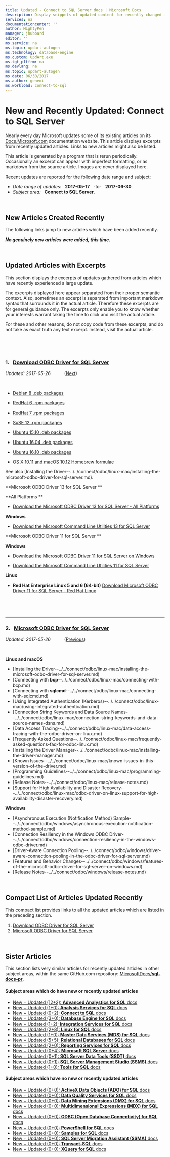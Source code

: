 ```yaml
---
title: Updated - Connect to SQL Server docs | Microsoft Docs
description: Display snippets of updated content for recently changed in documentation, for Connect to Microsoft SQL Server.
services: na
documentationcenter: ''
author: MightyPen
manager: jhubbard
editor: ''
ms.service: na
ms.topic: updart-autogen
ms.technology: database-engine
ms.custom: UpdArt.exe
ms.tgt_pltfrm: na
ms.devlang: na
ms.topic: updart-autogen
ms.date: 06/30/2017
ms.author: genemi
ms.workload: connect-to-sql
---
```

# New and Recently Updated: Connect to SQL Server



Nearly every day Microsoft updates some of its existing articles on its [Docs.Microsoft.com](http://docs.microsoft.com/) documentation website. This article displays excerpts from recently updated articles. Links to new articles might also be listed.

This article is generated by a program that is rerun periodically. Occasionally an excerpt can appear with imperfect formatting, or as markdown from the source article. Images are never displayed here.

Recent updates are reported for the following date range and subject:



- *Date range of updates:* &nbsp; **2017-05-17** &nbsp; -to- &nbsp; **2017-06-30**
- *Subject area:* &nbsp; **Connect to SQL Server**.




&nbsp;

## New Articles Created Recently

The following links jump to new articles which have been added recently.

***No genuinely new articles were added, this time.***


<!--  Articles were MOVED, not CREATED.

1. [Custom Keystore Providers](odbc/custom-keystore-providers.md)
2. [Connecting with bcp](odbc/linux-mac/connecting-with-bcp.md)
3. [Connecting with sqlcmd](odbc/linux-mac/connecting-with-sqlcmd.md)
4. [Connection String Keywords and Data Source Names (DSNs)](odbc/linux-mac/connection-string-keywords-and-data-source-names-dsns.md)
5. [Data Access Tracing with the ODBC Driver on Linux and macOS](odbc/linux-mac/data-access-tracing-with-the-odbc-driver-on-linux.md)
6. [Frequently Asked Questions (FAQ) for ODBC Linux and macOS](odbc/linux-mac/frequently-asked-questions-faq-for-odbc-linux.md)
7. [Installing the Driver Manager](odbc/linux-mac/installing-the-driver-manager.md)
8. [Installing the Microsoft ODBC Driver for SQL Server on Linux and macOS](odbc/linux-mac/installing-the-microsoft-odbc-driver-for-sql-server.md)
9. [Known Issues in this Version of the Driver](odbc/linux-mac/known-issues-in-this-version-of-the-driver.md)
10. [ODBC Driver on Linux and macOS Support for High Availability and Disaster Recovery](odbc/linux-mac/odbc-driver-on-linux-support-for-high-availability-disaster-recovery.md)
11. [Programming Guidelines](odbc/linux-mac/programming-guidelines.md)
12. [Release Notes for the Microsoft ODBC Driver for SQL Server on Linux and macOS](odbc/linux-mac/release-notes.md)
13. [System Requirements](odbc/linux-mac/system-requirements.md)
14. [Using Integrated Authentication](odbc/linux-mac/using-integrated-authentication.md)
15. [Using Always Encrypted with the ODBC Driver 13.1 for SQL Server](odbc/using-always-encrypted-with-the-odbc-driver.md)
16. [Using Azure Active Directory with the ODBC Driver](odbc/using-azure-active-directory.md)
17. [Using Transparent Network IP Resolution](odbc/using-transparent-network-ip-resolution.md)
-->


&nbsp;

## Updated Articles with Excerpts

This section displays the excerpts of updates gathered from articles which have recently experienced a large update.

The excerpts displayed here appear separated from their proper semantic context. Also, sometimes an excerpt is separated from important markdown syntax that surrounds it in the actual article. Therefore these excerpts are for general guidance only. The excerpts only enable you to know whether your interests warrant taking the time to click and visit the actual article.

For these and other reasons, do not copy code from these excerpts, and do not take as exact truth any text excerpt. Instead, visit the actual article.



&nbsp;

&nbsp;

<a name="TitleNum_1"/>

### 1. &nbsp; [Download ODBC Driver for SQL Server](odbc/download-odbc-driver-for-sql-server.md)

*Updated: 2017-05-26* &nbsp; &nbsp; &nbsp; &nbsp; &nbsp;  ([Next](#TitleNum_2))

<!-- Source markdown line 29.  ms.author= "genemi".  -->

&nbsp;


<!-- git diff --ignore-all-space --unified=0 897f2c162bb10b137d167ced6e6ca4eecb309a71 2b472e0b20f02e523902aa3acc79257ec0f8af3f  (PR=1835  ,  Filename=download-odbc-driver-for-sql-server.md  ,  Dirpath=docs\connect\odbc\  ,  MergeCommitSha40=760437811d11be3c91dd47b7418979e2fc11f660) -->



- [Debian 8 .deb packages](https://packages.microsoft.com/debian/8/prod/pool/main/m/msodbcsql/)
- [RedHat 6 .rpm packages](https://packages.microsoft.com/rhel/6.8/prod/)
- [RedHat 7 .rpm packages](https://packages.microsoft.com/rhel/7/prod/)
- [SuSE 12 .rpm packages](https://packages.microsoft.com/sles/12/prod/)
- [Ubuntu 15.10 .deb packages](https://packages.microsoft.com/ubuntu/15.10/prod/pool/main/m/msodbcsql/)
- [Ubuntu 16.04 .deb packages](https://packages.microsoft.com/ubuntu/16.04/prod/pool/main/m/msodbcsql/)
- [Ubuntu 16.10 .deb packages](https://packages.microsoft.com/ubuntu/16.10/prod/pool/main/m/msodbcsql/)

- [OS X 10.11 and macOS 10.12 Homebrew formulae](https://github.com/Microsoft/homebrew-mssql-release)

See also [Installing the Driver--../../connect/odbc/linux-mac/installing-the-microsoft-odbc-driver-for-sql-server.md).

**Microsoft ODBC Driver 13 for SQL Server  **


**All Platforms  **


- [Download the Microsoft ODBC Driver 13 for SQL Server - All Platforms](https://www.microsoft.com/download/details.aspx?id=50420)

**Windows**


- [Download the Microsoft Command Line Utilities 13 for SQL Server](https://www.microsoft.com/download/details.aspx?id=52680)

**Microsoft ODBC Driver 11 for SQL Server  **


**Windows**


- [Download the Microsoft ODBC Driver 11 for SQL Server on Windows](https://www.microsoft.com/download/details.aspx?id=36434)  

- [Download the Microsoft Command Line Utilities 11 for SQL Server](https://www.microsoft.com/download/details.aspx?id=36433)  

**Linux**


- **Red Hat Enterprise Linux 5 and 6 (64-bit)** [Download Microsoft ODBC Driver 11 for SQL Server - Red Hat Linux](http://go.microsoft.com/fwlink/?LinkId=267321)  




&nbsp;

&nbsp;

---

<a name="TitleNum_2"/>

### 2. &nbsp; [Microsoft ODBC Driver for SQL Server](odbc/microsoft-odbc-driver-for-sql-server.md)

*Updated: 2017-05-26* &nbsp; &nbsp; &nbsp; &nbsp; &nbsp;  ([Previous](#TitleNum_1))

<!-- Source markdown line 29.  ms.author= "genemi".  -->

&nbsp;


<!-- git diff --ignore-all-space --unified=0 f3c737f9b788a330835ca7d9492b617cc71d5d04 f909b2ca7781677a085e3502c680fce2ef1558a6  (PR=1835  ,  Filename=microsoft-odbc-driver-for-sql-server.md  ,  Dirpath=docs\connect\odbc\  ,  MergeCommitSha40=760437811d11be3c91dd47b7418979e2fc11f660) -->



**Linux and macOS**


- [Installing the Driver--../../connect/odbc/linux-mac/installing-the-microsoft-odbc-driver-for-sql-server.md)
- [Connecting with **bcp**--../../connect/odbc/linux-mac/connecting-with-bcp.md)
- [Connecting with **sqlcmd**--../../connect/odbc/linux-mac/connecting-with-sqlcmd.md)
- [Using Integrated Authentication (Kerberos)--../../connect/odbc/linux-mac/using-integrated-authentication.md)
- [Connection String Keywords and Data Source Names--../../connect/odbc/linux-mac/connection-string-keywords-and-data-source-names-dsns.md)
- [Data Access Tracing--../../connect/odbc/linux-mac/data-access-tracing-with-the-odbc-driver-on-linux.md)
- [Frequently Asked Questions--../../connect/odbc/linux-mac/frequently-asked-questions-faq-for-odbc-linux.md)
- [Installing the Driver Manager--../../connect/odbc/linux-mac/installing-the-driver-manager.md)
- [Known Issues--../../connect/odbc/linux-mac/known-issues-in-this-version-of-the-driver.md)
- [Programming Guidelines--../../connect/odbc/linux-mac/programming-guidelines.md)
- [Release Notes--../../connect/odbc/linux-mac/release-notes.md)
- [Support for High Availability and Disaster Recovery--../../connect/odbc/linux-mac/odbc-driver-on-linux-support-for-high-availability-disaster-recovery.md)

**Windows**


- [Asynchronous Execution (Notification Method) Sample--../../connect/odbc/windows/asynchronous-execution-notification-method-sample.md)
- [Connection Resiliency in the Windows ODBC Driver--../../connect/odbc/windows/connection-resiliency-in-the-windows-odbc-driver.md)
- [Driver-Aware Connection Pooling--../../connect/odbc/windows/driver-aware-connection-pooling-in-the-odbc-driver-for-sql-server.md)
- [Features and Behavior Changes--../../connect/odbc/windows/features-of-the-microsoft-odbc-driver-for-sql-server-on-windows.md)
- [Release Notes--../../connect/odbc/windows/release-notes.md)





&nbsp;

<a name="compactupdatedlist"/>

## Compact List of Articles Updated Recently

This compact list provides links to all the updated articles which are listed in the preceding section.

1. [Download ODBC Driver for SQL Server](#TitleNum_1)
2. [Microsoft ODBC Driver for SQL Server](#TitleNum_2)



<a name="sisters2"/>

&nbsp;

## Sister Articles

This section lists very similar articles for recently updated articles in other subject areas, within the same GitHub.com repository: [MicrosoftDocs/**sql-docs-pr**](https://github.com/microsoftdocs/sql-docs-pr/).

<!--  20170630-1150  -->

#### Subject areas which do have new or recently updated articles

- [New + Updated (12+2): **Advanced Analystics for SQL** docs](../advanced-analytics/new-updated-advanced-analytics.md)
- [New + Updated (1+0):  **Analysis Services for SQL** docs](../docs/analysis-services/new-updated-analysis-services.md)
- [New + Updated (0+2):  **Connect to SQL** docs](../docs/connect/new-updated-connect.md)
- [New + Updated (3+0):  **Database Engine for SQL** docs](../docs/database-engine/new-updated-database-engine.md)
- [New + Updated (1+2):  **Integration Services for SQL** docs](../docs/integration-services/new-updated-integration-services.md)
- [New + Updated (2+8):  **Linux for SQL** docs](../docs/linux/new-updated-linux.md)
- [New + Updated (1+0):  **Master Data Services (MDS) for SQL** docs](../docs/master-data-services/new-updated-master-data-services.md)
- [New + Updated (5+5):  **Relational Databases for SQL** docs](../docs/relational-databases/new-updated-relational-databases.md)
- [New + Updated (2+0):  **Reporting Services for SQL** docs](../docs/reporting-services/new-updated-reporting-services.md)
- [New + Updated (0+4):  **Microsoft SQL Server** docs](../docs/sql-server/new-updated-sql-server.md)
- [New + Updated (0+1):  **SQL Server Data Tools (SSDT)** docs](../docs/ssdt/new-updated-ssdt.md)
- [New + Updated (0+1):  **SQL Server Management Studio (SSMS)** docs](../docs/ssms/new-updated-ssms.md)
- [New + Updated (1+0):  **Tools for SQL** docs](../docs/tools/new-updated-tools.md)


#### Subject areas which have no new or recently updated articles

- [New + Updated (0+0): **ActiveX Data Objects (ADO) for SQL** docs](../docs/ado/new-updated-ado.md)
- [New + Updated (0+0): **Data Quality Services for SQL** docs](../docs/data-quality-services/new-updated-data-quality-services.md)
- [New + Updated (0+0): **Data Mining Extensions (DMX) for SQL** docs](../docs/dmx/new-updated-dmx.md)
- [New + Updated (0+0): **Multidimensional Expressions (MDX) for SQL** docs](../docs/mdx/new-updated-mdx.md)
- [New + Updated (0+0): **ODBC (Open Database Connectivity) for SQL** docs](../docs/odbc/new-updated-odbc.md)
- [New + Updated (0+0): **PowerShell for SQL** docs](../docs/powershell/new-updated-powershell.md)
- [New + Updated (0+0): **Samples for SQL** docs](../docs/sample/new-updated-sample.md)
- [New + Updated (0+0): **SQL Server Migration Assistant (SSMA)** docs](../docs/ssma/new-updated-ssma.md)
- [New + Updated (0+0): **Transact-SQL** docs](../docs/t-sql/new-updated-t-sql.md)
- [New + Updated (0+0): **XQuery for SQL** docs](../docs/xquery/new-updated-xquery.md)


&nbsp;


